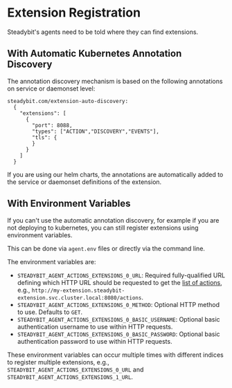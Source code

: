 # Extension Registration

Steadybit's agents need to be told where they can find extensions.

## With Automatic Kubernetes Annotation Discovery

The annotation discovery mechanism is based on the following annotations on service or daemonset level:

``` 
steadybit.com/extension-auto-discovery:                                                                                                                                                                              
  {                                                                                                                                                                                                                
    "extensions": [                                                                                                                                                                                                
      {                                                                                                                                                                                                            
        "port": 8088,                                                                                                                                                                                              
        "types": ["ACTION","DISCOVERY","EVENTS"],                                                                                                                                                                           
        "tls": {
        }                                                                                                                                                                                                          
      }                                                                                                                                                                                                          
    ]                                                                                                                                                                                                    
  }
```

If you are using our helm charts, the annotations are automatically added to the service or daemonset definitions of the extension.

## With Environment Variables

If you can't use the automatic annotation discovery, for example if you are not deploying to kubernetes, you can still register extensions using environment
variables.

This can be done via `agent.env` files or directly via the command line.

The environment variables are:

- `STEADYBIT_AGENT_ACTIONS_EXTENSIONS_0_URL`: Required fully-qualified URL defining which HTTP URL should be requested to get
  the [list of actions](./action-api.md#action-list), e.g., `http://my-extension.steadybit-extension.svc.cluster.local:8080/actions`.
- `STEADYBIT_AGENT_ACTIONS_EXTENSIONS_0_METHOD`: Optional HTTP method to use. Defaults to `GET`.
- `STEADYBIT_AGENT_ACTIONS_EXTENSIONS_0_BASIC_USERNAME`: Optional basic authentication username to use within HTTP requests.
- `STEADYBIT_AGENT_ACTIONS_EXTENSIONS_0_BASIC_PASSWORD`: Optional basic authentication password to use within HTTP requests.

These environment variables can occur multiple times with different indices to register multiple extensions, e.g., `STEADYBIT_AGENT_ACTIONS_EXTENSIONS_0_URL`
and `STEADYBIT_AGENT_ACTIONS_EXTENSIONS_1_URL`.